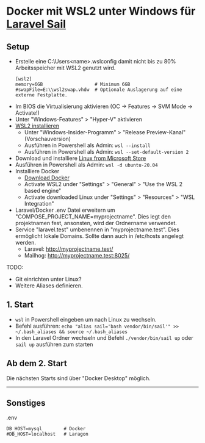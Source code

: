# Docker mit WSL2 unter Windows für [Laravel Sail](https://laravel.com/docs/8.x/sail)

## Setup

* Erstelle eine C:\\Users\<name>\.wslconfig damit nicht bis zu 80% Arbeitsspeicher mit WSL2 genutzt wird.
  ```
  [wsl2]
  memory=6GB                   # Minimum 6GB
  #swapFile=E:\\wsl2swap.vhdw  # Optionale Auslagerung auf eine externe Festplatte.
  ```
* Im BIOS die Virtualisierung aktivieren (OC -> Features -> SVM Mode -> Activate!)
* Unter "Windows-Features" > "Hyper-V" aktivieren
* [WSL2 installieren](https://docs.microsoft.com/de-de/windows/wsl/install-win10)
  * Unter "Windows-Insider-Programm" > "Release Preview-Kanal" (Vorschauversion)
  * Ausführen in Powershell als Admin: ```wsl --install```
  * Ausführen in Powershell als Admin: ```wsl --set-default-version 2```
* Download und installiere [Linux from Microsoft Store](https://www.microsoft.com/de-de/p/ubuntu-2004-lts/9n6svws3rx71?cid=msft_web_chart&activetab=pivot:overviewtab)
* Ausführen in Powershell als Admin: ```wsl -d ubuntu-20.04```
* Installiere Docker
  * [Download Docker](https://www.docker.com/products/docker-desktop)
  * Activate WSL2 under "Settings" > "General" > "Use the WSL 2 based engine"
  * Activate downloaded Linux under "Settings" > "Resources" > "WSL Integration"
* Laravel/Docker .env Datei erweitern um "COMPOSE_PROJECT_NAME=myprojectname". Dies legt den projektnamen fest, ansonsten, wird der Ordnername verwendet.
* Service "laravel.test" umbenennen in "myprojectname.test". Dies ermöglicht lokale Domains. Sollte dann auch in /etc/hosts angelegt werden.
  * Laravel: http://myprojectname.test/
  * Mailhog: http://myprojectname.test:8025/

TODO:
* Git einrichten unter Linux?
* Weitere Aliases definieren.
  
## 1. Start
* ```wsl``` in Powershell eingeben um nach Linux zu wechseln.
* Befehl ausführen: ```echo "alias sail='bash vendor/bin/sail'" >> ~/.bash_aliases && source ~/.bash_aliases```
* In den Laravel Ordner wechseln und Befehl ```./vendor/bin/sail up``` oder ```sail up``` ausführen zum starten
  
## Ab dem 2. Start

Die nächsten Starts sind über "Docker Desktop" möglich.



---

## Sonstiges

.env
```
DB_HOST=mysql        # Docker 
#DB_HOST=localhost   # Laragon
```
